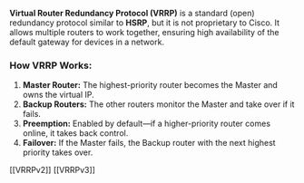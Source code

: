 **Virtual Router Redundancy Protocol (VRRP)** is a standard (open) redundancy protocol similar to **HSRP**, but it is not proprietary to Cisco. It allows multiple routers to work together, ensuring high availability of the default gateway for devices in a network.

### **How VRRP Works:**

1. **Master Router:** The highest-priority router becomes the Master and owns the virtual IP.
2. **Backup Routers:** The other routers monitor the Master and take over if it fails.
3. **Preemption:** Enabled by default—if a higher-priority router comes online, it takes back control.
4. **Failover:** If the Master fails, the Backup router with the next highest priority takes over.

[[VRRPv2]] 
[[VRRPv3]] 